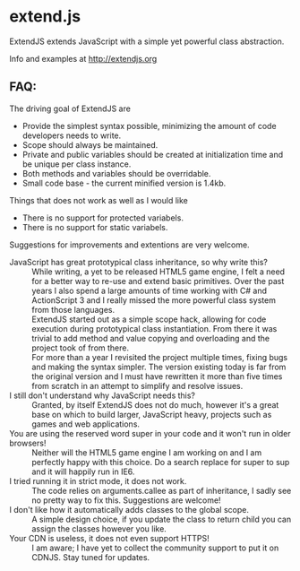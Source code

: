extend.js
=========

ExtendJS extends JavaScript with a simple yet powerful class abstraction.

Info and examples at http://extendjs.org

FAQ:
-------------------------
The driving goal of ExtendJS are
* Provide the simplest syntax possible, minimizing the amount of code developers needs to write.
* Scope should always be maintained.
* Private and public variables should be created at initialization time and be unique per class instance.
* Both methods and variables should be overridable.
* Small code base - the current minified version is 1.4kb.

Things that does not work as well as I would like
* There is no support for protected variabels. 
* There is no support for static variabels. 

Suggestions for improvements and extentions are very welcome.

<dl>
<dt>JavaScript has great prototypical class inheritance, so why write this?</dt>
<dd>
While writing, a yet to be released HTML5 game engine, I felt a need for a better way to re-use and extend basic primitives. Over the past years I also spend a large amounts of time working with C# and ActionScript 3 and I really missed the more powerful class system from those languages.
</dd>
<dd>
ExtendJS started out as a simple scope hack, allowing for code execution during prototypical class instantiation. From there it was trivial to add method and value copying and overloading and the project took of from there.
</dd>
<dd>
For more than a year I revisited the project multiple times, fixing bugs and making the syntax simpler. The version existing today is far from the original version and I must have rewritten it more than five times from scratch in an attempt to simplify and resolve issues.  
</dd>
<dt>I still don't understand why JavaScript needs this?</dt>
<dd>Granted, by itself ExtendJS does not do much, however it's a great base on which to build larger, JavaScript heavy, projects such as games and web applications.</dd>

<dt>You are using the reserved word super in your code and it won't run in older browsers!</dt>
<dd>Neither will the HTML5 game engine I am working on and I am perfectly happy with this choice. Do a search replace for super to sup and it will happily run in IE6.</dd>

<dt>I tried running it in strict mode, it does not work.</dt>
<dd>The code relies on arguments.callee as part of inheritance, I sadly see no pretty way to fix this. Suggestions are welcome!</dd>

<dt>I don't like how it automatically adds classes to the global scope.</dt>
<dd>A simple design choice, if you update the class to return child you can assign the classes however you like.</dd>

<dt>Your CDN is useless, it does not even support HTTPS!</dt>
<dd>I am aware; I have yet to collect the community support to put it on CDNJS. Stay tuned for updates.</dd>
</dl>

